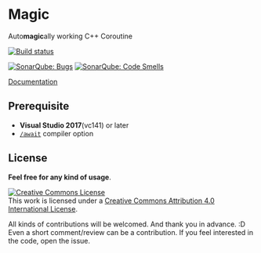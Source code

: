 # Magic
Auto**magic**ally working C++ Coroutine

[![Build status](https://ci.appveyor.com/api/projects/status/9eoy07qfxxqghop3?svg=true)](https://ci.appveyor.com/project/luncliff/magic)

[![SonarQube: Bugs](https://sonarcloud.io/api/project_badges/measure?project=luncliff-magic&metric=bugs)]((https://sonarcloud.io/dashboard?id=luncliff-magic))
[![SonarQube: Code Smells](https://sonarcloud.io/api/project_badges/measure?project=luncliff-magic&metric=code_smells)]((https://sonarcloud.io/dashboard?id=luncliff-magic))

[Documentation](https://github.com/luncliff/Magic/wiki)

## Prerequisite
 - **Visual Studio 2017**(vc141) or later
 - [`/await`](https://blogs.msdn.microsoft.com/vcblog/2015/04/29/more-about-resumable-functions-in-c/) compiler option

## License 
**Feel free for any kind of usage**.

<a rel="license" href="http://creativecommons.org/licenses/by/4.0/"><img alt="Creative Commons License" style="border-width:0" src="https://i.creativecommons.org/l/by/4.0/88x31.png" /></a><br />This work is licensed under a <a rel="license" href="http://creativecommons.org/licenses/by/4.0/">Creative Commons Attribution 4.0 International License</a>.

All kinds of contributions will be welcomed. And thank you in advance. :D   
Even a short comment/review can be a contribution. If you feel interested in the code, open the issue.

